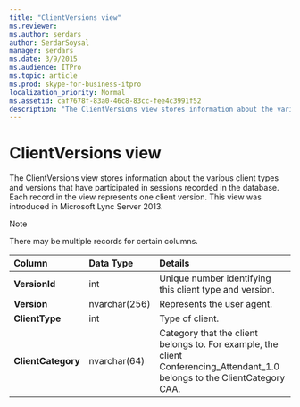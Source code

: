 ```yaml
---
title: "ClientVersions view"
ms.reviewer: 
ms.author: serdars
author: SerdarSoysal
manager: serdars
ms.date: 3/9/2015
ms.audience: ITPro
ms.topic: article
ms.prod: skype-for-business-itpro
localization_priority: Normal
ms.assetid: caf7678f-83a0-46c8-83cc-fee4c3991f52
description: "The ClientVersions view stores information about the various client types and versions that have participated in sessions recorded in the database. Each record in the view represents one client version. This view was introduced in Microsoft Lync Server 2013."
---
```


# ClientVersions view
 
The ClientVersions view stores information about the various client types and versions that have participated in sessions recorded in the database. Each record in the view represents one client version. This view was introduced in Microsoft Lync Server 2013.
  
> [!NOTE]
> There may be multiple records for certain columns. 
  
|**Column**|**Data Type**|**Details**|
|:-----|:-----|:-----|
|**VersionId** <br/> |int  <br/> |Unique number identifying this client type and version.  <br/> |
|**Version** <br/> |nvarchar(256)  <br/> |Represents the user agent.  <br/> |
|**ClientType** <br/> |int  <br/> |Type of client.  <br/> |
|**ClientCategory** <br/> |nvarchar(64)  <br/> |Category that the client belongs to. For example, the client Conferencing_Attendant_1.0 belongs to the ClientCategory CAA.  <br/> |
   

